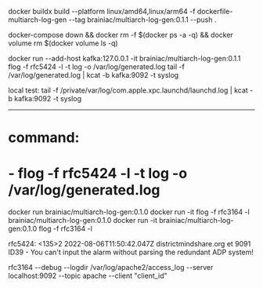 docker buildx build --platform linux/amd64,linux/arm64 -f dockerfile-multiarch-log-gen --tag brainiac/multiarch-log-gen:0.1.1 --push .




docker-compose down &&
docker rm -f $(docker ps -a -q) &&
docker volume rm $(docker volume ls -q)



docker run --add-host kafka:127.0.0.1 -it brainiac/multiarch-log-gen:0.1.1 flog -f rfc5424 -l -t log -o /var/log/generated.log
tail -f /var/log/generated.log | kcat -b kafka:9092 -t syslog



local test:
tail -f  /private/var/log/com.apple.xpc.launchd/launchd.log | kcat -b kafka:9092 -t syslog

****

#    command:
#      - flog -f rfc5424 -l -t log -o /var/log/generated.log



docker run brainiac/multiarch-log-gen:0.1.0
docker run -it flog -f rfc3164 -l brainiac/multiarch-log-gen:0.1.0
docker run -it brainiac/multiarch-log-gen:0.1.0 flog -f rfc3164 -l



rfc5424:
<135>2 2022-08-06T11:50:42.047Z districtmindshare.org et 9091 ID39 - You can't input the alarm without parsing the redundant ADP system!

rfc3164
--debug --logdir /var/log/apache2/access_log --server localhost:9092 --topic apache --client "client_id"